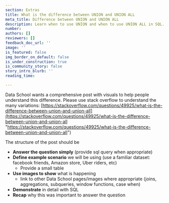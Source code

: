 ```yaml
---
section: Extras
title: What is the difference between UNION and UNION ALL
meta_title: Difference between UNION and UNION ALL
description: Learn when to use UNION and when to use UNION ALL in SQL.
number: 
authors: []
reviewers: []
feedback_doc_url: ''
image: ''
is_featured: false
img_border_on_default: false
is_under_construction: true
is_community_story: false
story_intro_blurb: ''
reading_time: 

---
```

Data School wants a comprehensive post with visuals to help people understand this difference. Please use stack overflow to understand the many variations: [https://stackoverflow.com/questions/49925/what-is-the-difference-between-union-and-union-all](https://stackoverflow.com/questions/49925/what-is-the-difference-between-union-and-union-all "https://stackoverflow.com/questions/49925/what-is-the-difference-between-union-and-union-all")

The structure of the post should be

* **Answer the question simply** (provide sql query when appropriate)
* **Define example scenario** we will be using (use a familiar dataset: facebook friends, Amazon store, Uber riders, etc)
  * Provide a small table
* **Use images to show** what is happening
  * link to other Data School pages/images where appropriate (joins, aggregations, subqueries, window functions, case when)
* **Demonstrate** in detail with SQL
* **Recap** why this was important to answer the question